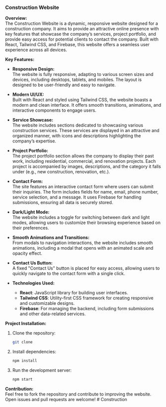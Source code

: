 
### **Construction Website**

**Overview:**  
The Construction Website is a dynamic, responsive website designed for a construction company. It aims to provide an attractive online presence with key features that showcase the company’s services, project portfolio, and provide easy access for potential clients to contact the company. Built with React, Tailwind CSS, and Firebase, this website offers a seamless user experience across all devices.

**Key Features:**

- **Responsive Design:**  
  The website is fully responsive, adapting to various screen sizes and devices, including desktops, tablets, and mobiles. The layout is designed to be user-friendly and easy to navigate.

- **Modern UI/UX:**  
  Built with React and styled using Tailwind CSS, the website boasts a modern and clean interface. It offers smooth transitions, animations, and interactive components to engage users.

- **Service Showcase:**  
  The website includes sections dedicated to showcasing various construction services. These services are displayed in an attractive and organized manner, with icons and descriptions highlighting the company’s expertise.

- **Project Portfolio:**  
  The project portfolio section allows the company to display their past work, including residential, commercial, and renovation projects. Each project is accompanied by images, descriptions, and the category it falls under (e.g., new construction, renovation, etc.).

- **Contact Form:**  
  The site features an interactive contact form where users can submit their inquiries. The form includes fields for name, email, phone number, service selection, and a message. It uses Firebase for handling submissions, ensuring all data is securely stored.

- **Dark/Light Mode:**  
  The website includes a toggle for switching between dark and light modes, allowing users to customize their browsing experience based on their preferences.

- **Smooth Animations and Transitions:**  
  From modals to navigation interactions, the website includes smooth animations, including a modal that opens with an animated scale and opacity effect.

- **Contact Us Button:**  
  A fixed "Contact Us" button is placed for easy access, allowing users to quickly navigate to the contact form with a single click.

- **Technologies Used:**  
  - **React**: JavaScript library for building user interfaces.
  - **Tailwind CSS**: Utility-first CSS framework for creating responsive and customizable designs.
  - **Firebase**: For managing the backend, including form submissions and other data-related services.

**Project Installation:**

1. Clone the repository:
   ```bash
   git clone 
   ```

2. Install dependencies:
   ```bash
   npm install
   ```

3. Run the development server:
   ```bash
   npm start
   ```

**Contribution:**  
Feel free to fork the repository and contribute to improving the website. Open issues and pull requests are welcome!
#   C o n s t r u c t i o n 
 
 